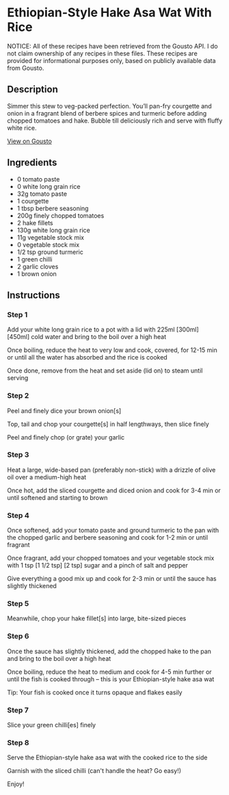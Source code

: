 # Ethiopian-Style Hake Asa Wat With Rice

NOTICE: All of these recipes have been retrieved from the Gousto API. I do not claim ownership of any recipes in these files. These recipes are provided for informational purposes only, based on publicly available data from Gousto.

## Description

Simmer this stew to veg-packed perfection. You’ll pan-fry courgette and onion in a fragrant blend of berbere spices and turmeric before adding chopped tomatoes and hake. Bubble till deliciously rich and serve with fluffy white rice.

[View on Gousto](https://www.gousto.co.uk/recipes/cookbook/ethiopian-style-hake-asa-wat-with-rice)

## Ingredients

- 0 tomato paste
- 0 white long grain rice
- 32g tomato paste
- 1 courgette
- 1 tbsp berbere seasoning
- 200g finely chopped tomatoes
- 2 hake fillets
- 130g white long grain rice
- 11g vegetable stock mix
- 0 vegetable stock mix
- 1/2 tsp ground turmeric
- 1 green chilli
- 2 garlic cloves
- 1 brown onion

## Instructions


### Step 1

Add your white long grain rice to a pot with a lid with 225ml<span class="text-purple"> [300ml]</span> <span class="text-danger">[450ml] </span>cold water and bring to the boil over a high heat

Once boiling, reduce the heat to very low and cook, covered, for 12-15 min or until all the water has absorbed and the rice is cooked

Once done, remove from the heat and set aside (lid on) to steam until serving


### Step 2

Peel and finely dice your brown onion[s]

Top, tail and chop your courgette[s] in half lengthways, then slice finely

Peel and finely chop (or grate) your garlic


### Step 3

Heat a large, wide-based pan (preferably non-stick) with a drizzle of olive oil over a medium-high heat

Once hot, add the sliced courgette and diced onion and cook for 3-4 min or until softened and starting to brown


### Step 4

Once softened, add your tomato paste and ground turmeric to the pan with the chopped garlic and berbere seasoning and cook for 1-2 min or until fragrant

Once fragrant, add your chopped tomatoes and your vegetable stock mix with 1 tsp <span class="text-purple">[1 1/2 tsp]<span class="text-danger"> </span>[2 tsp] </span>sugar and a pinch of salt and pepper

Give everything a good mix up and cook for 2-3 min or until the sauce has slightly thickened


### Step 5

Meanwhile, chop your hake fillet[s] into large, bite-sized pieces


### Step 6

Once the sauce has slightly thickened, add the chopped hake to the pan and bring to the boil over a high heat

Once boiling, reduce the heat to medium and cook for 4-5 min further or until the fish is cooked through – this is your Ethiopian-style hake asa wat

Tip: Your fish is cooked once it turns opaque and flakes easily


### Step 7

Slice your green chilli[es] finely

### Step 8

Serve the Ethiopian-style hake asa wat with the cooked rice to the side

Garnish with the sliced chilli (can't handle the heat? Go easy!)

Enjoy!

